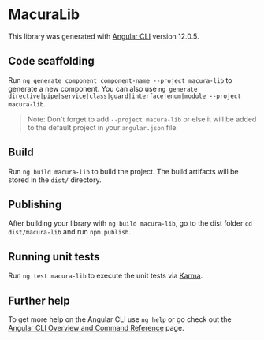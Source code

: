 # MacuraLib

This library was generated with [Angular CLI](https://github.com/angular/angular-cli) version 12.0.5.

## Code scaffolding

Run `ng generate component component-name --project macura-lib` to generate a new component. You can also use `ng generate directive|pipe|service|class|guard|interface|enum|module --project macura-lib`.
> Note: Don't forget to add `--project macura-lib` or else it will be added to the default project in your `angular.json` file. 

## Build

Run `ng build macura-lib` to build the project. The build artifacts will be stored in the `dist/` directory.

## Publishing

After building your library with `ng build macura-lib`, go to the dist folder `cd dist/macura-lib` and run `npm publish`.

## Running unit tests

Run `ng test macura-lib` to execute the unit tests via [Karma](https://karma-runner.github.io).

## Further help

To get more help on the Angular CLI use `ng help` or go check out the [Angular CLI Overview and Command Reference](https://angular.io/cli) page.
